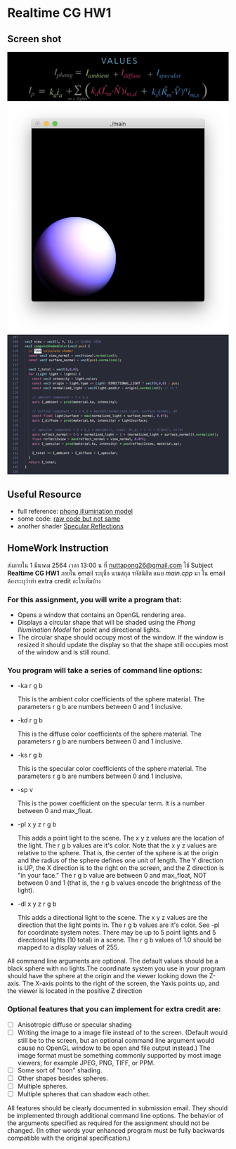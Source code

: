 # Realtime CG HW1

## Screen shot

![main code](public/formular.jpg)
![finished as a try](public/screenshot-1.png)
![main code](public/code-1.png)

## Useful Resource

- full reference: [phong illumination model](https://andyzeng.github.io/basicshading)
- some code: [raw code but not same](https://github.com/emmiehe/basic-shading/blob/master/src/shading.cpp)
- another shader [Specular Reflections](https://www.scratchapixel.com/lessons/3d-basic-rendering/phong-shader-BRDF)

## HomeWork Instruction

ส่งภายใน 1 มีนาคม 2564 เวลา 13:00 น ที่ [nuttapong26@gmail.com](mailto:nuttapong26@gmail.com)
ใช้ Subject __Realtime CG HW1__ ภายใน email ระบุชื่อ นามสกุล รหัสนิสิต 
แนบ _main.cpp_ มา ใน email 
ต้องระบุว่าทำ extra credit อะไรเพิ่มบ้าง   

### For this assignment, you will write a program that: 
- Opens a window that contains an OpenGL rendering area. 
- Displays a circular shape that will be shaded using the _Phong Illumination Model_ for point and directional lights. 
- The circular shape should occupy most of the window. If the window is resized it should update the display so that the shape still occupies most of the window and is still round. 

### You program will take a series of command line options: 

- -ka r g b 
  
  This is the ambient color coefficients of the sphere material. The parameters r g b are numbers between 0 and 1 inclusive. 

- -kd r g b 
  
  This is the diffuse color coefficients of the sphere material. The parameters r g b are numbers between 0 and 1 inclusive. 

- -ks r g b 

  This is the specular color coefficients of the sphere material. The parameters r g b are numbers between 0 and 1 inclusive. 

- -sp v 

  This is the power coefficient on the specular term. It is a number between 0 and max_float. 

- -pl x y z r g b 

  This adds a point light to the scene. The x y z values are the location of the light. The r g b values are it's color. Note that the x y z values are relative to the sphere. That is, the center of the sphere is at the origin and the radius of the sphere defines one unit of length. The Y direction is UP, the X direction is to the right on the screen, and the Z direction is "in your face." The r g b value are between 0 and max_float, NOT between 0 and 1 (that is, the r g b values encode the brightness of the light). 

- -dl x y z r g b 

  This adds a directional light to the scene. The x y z values are the direction that the light points in. The r g b values are it's color. See -pl for coordinate system notes. There may be up to 5 point lights and 5 directional lights (10 total) in a scene. The r g b values of 1.0 should be mapped to a display values of 255. 
 
All command line arguments are optional. The default values should be a black sphere with no lights.The coordinate system you use in your program should have the sphere at the origin and the viewer looking down the Z-axis. The X-axis points to the right of the screen, the Yaxis points up, and the viewer is located in the positive Z direction 
 
### Optional features that you can implement for extra credit are: 
- [ ] Anisotropic diffuse or specular shading 
- [ ] Writing the image to a image file instead of to the screen. (Default would still be to the screen, but an optional command line argument would cause no OpenGL window to be open and file output instead.) The image format must be something commonly supported by most image viewers, for example JPEG, PNG, TIFF, or PPM. 
- [ ] Some sort of "toon" shading. 
- [ ] Other shapes besides spheres. 
- [ ] Multiple spheres. 
- [ ] Multiple spheres that can shadow each other. 

All features should be clearly documented in submission email. They should be implemented through additional command line options. The behavior of the arguments specified as required for the assignment should not be changed. (In other words your enhanced program must be fully backwards compatible with the original specification.) 
 
